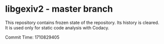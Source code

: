 # libgexiv2 - master branch

This repository contains frozen state of the repository.
Its history is cleared. It is used only for static code
analysis with Codacy.

Commit Time: 1710829405